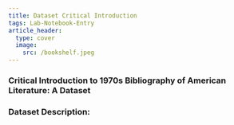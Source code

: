```yaml
---
title: Dataset Critical Introduction
tags: Lab-Notebook-Entry
article_header:
  type: cover
  image:
    src: /bookshelf.jpeg
---
```


### **Critical Introduction to 1970s Bibliography of American Literature: A Dataset**

### **Dataset Description:**